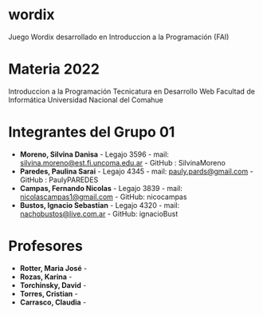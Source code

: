 # wordix
Juego Wordix desarrollado en Introduccion a la Programación (FAI)

# Materia 2022

Introduccion a la Programación
Tecnicatura en Desarrollo Web
Facultad de Informática
Universidad Nacional del Comahue

# Integrantes del Grupo 01

- **Moreno, Silvina Danisa** - Legajo 3596 - mail: silvina.moreno@est.fi.uncoma.edu.ar - GitHub : SilvinaMoreno
- **Paredes, Paulina Sarai** - Legajo 4345 - mail: pauly.pards@gmail.com - GitHub : PaulyPAREDES
- **Campas, Fernando Nicolas** - Legajo 3839 - mail: nicolascampas1@gmail.com - GitHub: nicocampas
- **Bustos, Ignacio Sebastian** - Legajo 4320 - mail: nachobustos@live.com.ar - GitHub: ignacioBust

# Profesores

- **Rotter, Maria José** -
- **Rozas, Karina** -
- **Torchinsky, David** -
- **Torres, Cristian** -
- **Carrasco, Claudia** -